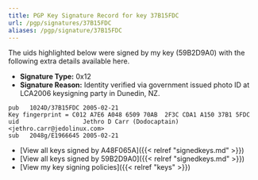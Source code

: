 ```yaml
---
title: PGP Key Signature Record for key 37B15FDC
url: /pgp/signatures/37B15FDC
aliases: /pgp/signature/37B15FDC
---
```



The uids highlighted below were signed by my key (59B2D9A0) with
 the following extra details available
here.

 * **Signature Type:** 0x12
 * **Signature Reason:** Identity verified via government issued photo ID at LCA2006 keysigning party in Dunedin, NZ.

```text {hl_lines=[3]}
pub   1024D/37B15FDC 2005-02-21
Key fingerprint = C012 A7E6 A048 6509 70AB  2F3C CDA1 A150 37B1 5FDC
uid                  Jethro D Carr (Dodocaptain) <jethro.carr@jedolinux.com>
sub   2048g/E1966645 2005-02-21
```

  * [View all keys signed by A48F065A]({{< relref "signedkeys.md" >}})
  * [View all keys signed by 59B2D9A0]({{< relref "signedkeys.md" >}})
  * [View my key signing policies]({{< relref "keys" >}})